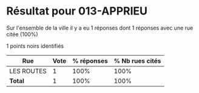 # Résultat pour 013-APPRIEU

Sur l'ensemble de la ville il y a eu 1 réponses dont 1 réponses avec une rue citée (100%)

1 points noirs identifiés

| Rue | Vote | % réponses | % Nb rues cités|
|-----|------|------------|----------------|
| LES ROUTES | 1 | 100% | 100%|
| **Total** | 1 | 100% | 100%|
